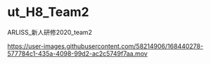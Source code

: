 # ut_H8_Team2
ARLISS_新人研修2020_team2



https://user-images.githubusercontent.com/58214906/168440278-577784c1-435a-4098-99d2-ac2c5749f7aa.mov

